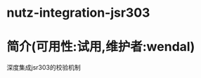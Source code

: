 nutz-integration-jsr303
==================================

简介(可用性:试用,维护者:wendal)
==================================

深度集成jsr303的校验机制